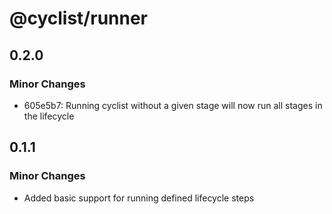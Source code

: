 # @cyclist/runner

## 0.2.0

### Minor Changes

- 605e5b7: Running cyclist without a given stage will now run all stages in the lifecycle

## 0.1.1

### Minor Changes

- Added basic support for running defined lifecycle steps
